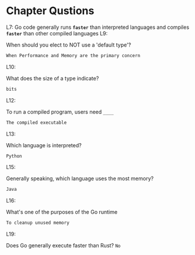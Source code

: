 # Chapter Qustions

L7: Go code generally runs **`faster`** than interpreted languages and compiles **`faster`** than other compiled languages
L9:

When should you elect to NOT use a 'default type'?

```markdown
When Performance and Memory are the primary concern
```

L10:

What does the size of a type indicate?

```markdown
bits
```

L12:

To run a compiled program, users need `____`

```markdown
The compiled executable
```

L13:

Which language is interpreted?

```markdown
Python
```

L15:

Generally speaking, which language uses the most memory?

```markdown
Java
```

L16:

What's one of the purposes of the Go runtime

```markdown
To cleanup unused memory
```

L19:

Does Go generally execute faster than Rust? `No`
